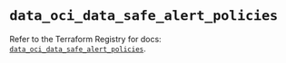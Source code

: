 # `data_oci_data_safe_alert_policies`

Refer to the Terraform Registry for docs: [`data_oci_data_safe_alert_policies`](https://registry.terraform.io/providers/oracle/oci/6.18.0/docs/data-sources/data_safe_alert_policies).
